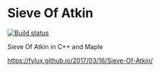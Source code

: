 # Sieve Of Atkin
[![Build status](https://travis-ci.org/fylux/SieveOfAtkin.svg?branch=master)](https://travis-ci.org/fylux/SieveOfAtkin)

Sieve Of Atkin in C++ and Maple

https://fylux.github.io/2017/03/16/Sieve-Of-Atkin/
